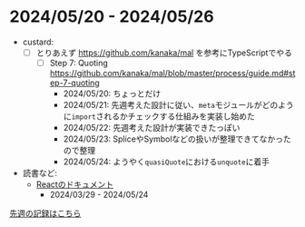 # 2024/05/20 - 2024/05/26

- custard:
    - [ ] とりあえず <https://github.com/kanaka/mal> を参考にTypeScriptでやる
        - [ ] Step 7: Quoting <https://github.com/kanaka/mal/blob/master/process/guide.md#step-7-quoting>
            - 2024/05/20: ちょっとだけ
            - 2024/05/21: 先週考えた設計に従い、`meta`モジュールがどのように`import`されるかチェックする仕組みを実装し始めた
            - 2024/05/22: 先週考えた設計が実装できたっぽい
            - 2024/05/23: SpliceやSymbolなどの扱いが整理できてなかったので整理
            - 2024/05/24: ようやく`quasiQuote`における`unquote`に着手
- 読書など:
    - [Reactのドキュメント](https://ja.react.dev/learn)
        - 2024/03/29 - 2024/05/24

[先週の記録はこちら](https://github.com/igrep/daily-commits/blob/a4656832504e576ca40dc9ecb89c2809ad6065c7/yesterday.md)
